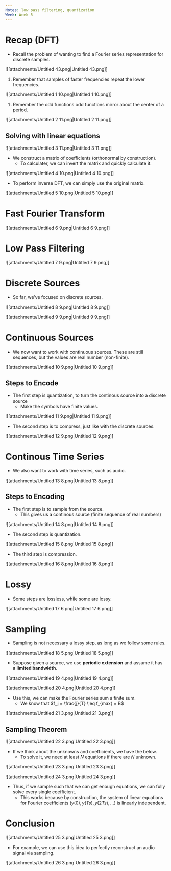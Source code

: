 ```yaml
---
Notes: low pass filtering, quantization
Week: Week 5
---
```

# Recap (DFT)

- Recall the problem of wanting to find a Fourier series representation for discrete samples.

![[attachments/Untitled 43.png|Untitled 43.png]]

1. Remember that samples of faster frequencies repeat the lower frequencies.

![[attachments/Untitled 1 10.png|Untitled 1 10.png]]

1. Remember the odd functions odd functions mirror about the center of a period.

![[attachments/Untitled 2 11.png|Untitled 2 11.png]]

## Solving with linear equations

![[attachments/Untitled 3 11.png|Untitled 3 11.png]]

- We construct a matrix of coefficients (orthonormal by construction).
    - To calculater, we can invert the matrix and quickly calculate it.

![[attachments/Untitled 4 10.png|Untitled 4 10.png]]

- To perform inverse DFT, we can simply use the original matrix.

![[attachments/Untitled 5 10.png|Untitled 5 10.png]]

# Fast Fourier Transform

![[attachments/Untitled 6 9.png|Untitled 6 9.png]]

# Low Pass Filtering

![[attachments/Untitled 7 9.png|Untitled 7 9.png]]

# Discrete Sources

- So far, we’ve focused on discrete sources.

![[attachments/Untitled 8 9.png|Untitled 8 9.png]]

![[attachments/Untitled 9 9.png|Untitled 9 9.png]]

# Continuous Sources

- We now want to work with continuous sources. These are still sequences, but the values are real number (non-finite).

![[attachments/Untitled 10 9.png|Untitled 10 9.png]]

## Steps to Encode

- The first step is quantization, to turn the continous source into a discrete source
    - Make the symbols have finite values.

![[attachments/Untitled 11 9.png|Untitled 11 9.png]]

- The second step is to compress, just like with the discrete sources.

![[attachments/Untitled 12 9.png|Untitled 12 9.png]]

# Continous Time Series

- We also want to work with time series, such as audio.

![[attachments/Untitled 13 8.png|Untitled 13 8.png]]

## Steps to Encoding

- The first step is to sample from the source.
    - This gives us a continous source (finite sequence of real numbers)

![[attachments/Untitled 14 8.png|Untitled 14 8.png]]

- The second step is quantization.

![[attachments/Untitled 15 8.png|Untitled 15 8.png]]

- The third step is compression.

![[attachments/Untitled 16 8.png|Untitled 16 8.png]]

# Lossy

- Some steps are lossless, while some are lossy.

![[attachments/Untitled 17 6.png|Untitled 17 6.png]]

# Sampling

- Sampling is not necessary a lossy step, as long as we follow some rules.

![[attachments/Untitled 18 5.png|Untitled 18 5.png]]

- Suppose given a source, we use **periodic extension** and assume it has **a limited bandwidth**.

![[attachments/Untitled 19 4.png|Untitled 19 4.png]]

![[attachments/Untitled 20 4.png|Untitled 20 4.png]]

- Use this, we can make the Fourier series sum a finite sum.
    - We know that $f_j = \frac{j}{T} \leq f_{max} = B$﻿

![[attachments/Untitled 21 3.png|Untitled 21 3.png]]

## Sampling Theorem

![[attachments/Untitled 22 3.png|Untitled 22 3.png]]

- If we think about the unknowns and coefficients, we have the below.
    - To solve it, we need at least $N$﻿ equations if there are $N$﻿ unknown.

![[attachments/Untitled 23 3.png|Untitled 23 3.png]]

![[attachments/Untitled 24 3.png|Untitled 24 3.png]]

- Thus, if we sample such that we can get enough equations, we can fully solve every single coefficient.
    - This works because by construction, the system of linear equations for Fourier coefficients $(y(0), y(Ts), y(2Ts), \dots)$﻿ is linearly independent.

# Conclusion

![[attachments/Untitled 25 3.png|Untitled 25 3.png]]

- For example, we can use this idea to perfectly reconstruct an audio signal via sampling.

![[attachments/Untitled 26 3.png|Untitled 26 3.png]]